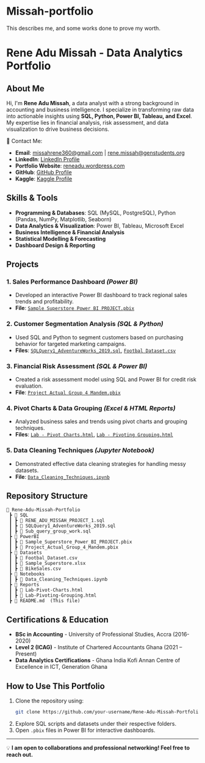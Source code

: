 # Missah-portfolio
This describes me, and some works done to prove my worth.
# Rene Adu Missah - Data Analytics Portfolio

## About Me
Hi, I'm **Rene Adu Missah**, a data analyst with a strong background in accounting and business intelligence. I specialize in transforming raw data into actionable insights using **SQL, Python, Power BI, Tableau, and Excel**. My expertise lies in financial analysis, risk assessment, and data visualization to drive business decisions.

📩 Contact Me:  
- **Email**: missahrene360@gmail.com | rene.missah@genstudents.org  
- **LinkedIn**: [LinkedIn Profile](https://www.linkedin.com/public-profile/settings?trk=d_flagship3_profile_self_view_public_profile#:~:text=www.linkedin.com,Vanity%20URL%20name)  
- **Portfolio Website**: [reneadu.wordpress.com](https://reneadu.wordpress.com)  
- **GitHub**: [GitHub Profile](https://github.com/your-username)  
- **Kaggle**: [Kaggle Profile](https://www.kaggle.com/your-profile)  

## Skills & Tools
- **Programming & Databases**: SQL (MySQL, PostgreSQL), Python (Pandas, NumPy, Matplotlib, Seaborn)
- **Data Analytics & Visualization**: Power BI, Tableau, Microsoft Excel
- **Business Intelligence & Financial Analysis**
- **Statistical Modelling & Forecasting**
- **Dashboard Design & Reporting**

## Projects
### 1. **Sales Performance Dashboard** *(Power BI)*
- Developed an interactive Power BI dashboard to track regional sales trends and profitability.
- **File**: [`Sample Superstore Power BI PROJECT.pbix`](./PowerBI/Sample_Superstore_Power_BI_PROJECT.pbix)

### 2. **Customer Segmentation Analysis** *(SQL & Python)*
- Used SQL and Python to segment customers based on purchasing behavior for targeted marketing campaigns.
- **Files**: [`SQLQuery1_AdventureWorks_2019.sql`](./SQL/SQLQuery1_AdventureWorks_2019.sql), [`Footbal Dataset.csv`](./Datasets/Footbal_Dataset.csv)

### 3. **Financial Risk Assessment** *(SQL & Power BI)*
- Created a risk assessment model using SQL and Power BI for credit risk evaluation.
- **File**: [`Project Actual Group 4 Mandem.pbix`](./PowerBI/Project_Actual_Group_4_Mandem.pbix)

### 4. **Pivot Charts & Data Grouping** *(Excel & HTML Reports)*
- Analyzed business sales and trends using pivot charts and grouping techniques.
- **Files**: [`Lab - Pivot Charts.html`](./Reports/Lab-Pivot-Charts.html), [`Lab - Pivoting Grouping.html`](./Reports/Lab-Pivoting-Grouping.html)

### 5. **Data Cleaning Techniques** *(Jupyter Notebook)*
- Demonstrated effective data cleaning strategies for handling messy datasets.
- **File**: [`Data_Cleaning_Techniques.ipynb`](./Notebooks/Data_Cleaning_Techniques.ipynb)

## Repository Structure
```
📂 Rene-Adu-Missah-Portfolio
 ┣ 📂 SQL
 ┃ ┣ 📄 RENE_ADU_MISSAH_PROJECT_1.sql
 ┃ ┣ 📄 SQLQuery1_AdventureWorks_2019.sql
 ┃ ┣ 📄 Sub_query_group_work.sql
 ┣ 📂 PowerBI
 ┃ ┣ 📄 Sample_Superstore_Power_BI_PROJECT.pbix
 ┃ ┣ 📄 Project_Actual_Group_4_Mandem.pbix
 ┣ 📂 Datasets
 ┃ ┣ 📄 Footbal_Dataset.csv
 ┃ ┣ 📄 Sample_Superstore.xlsx
 ┃ ┣ 📄 BikeSales.csv
 ┣ 📂 Notebooks
 ┃ ┣ 📄 Data_Cleaning_Techniques.ipynb
 ┣ 📂 Reports
 ┃ ┣ 📄 Lab-Pivot-Charts.html
 ┃ ┣ 📄 Lab-Pivoting-Grouping.html
 ┣ 📄 README.md  (This file)
```

## Certifications & Education
- **BSc in Accounting** - University of Professional Studies, Accra (2016-2020)
- **Level 2 (ICAG)** - Institute of Chartered Accountants Ghana (2021 – Present)
- **Data Analytics Certifications** - Ghana India Kofi Annan Centre of Excellence in ICT, Generation Ghana

## How to Use This Portfolio
1. Clone the repository using:
   ```bash
   git clone https://github.com/your-username/Rene-Adu-Missah-Portfolio.git
   ```
2. Explore SQL scripts and datasets under their respective folders.
3. Open `.pbix` files in Power BI for interactive dashboards.

---

💡 **I am open to collaborations and professional networking! Feel free to reach out.**
